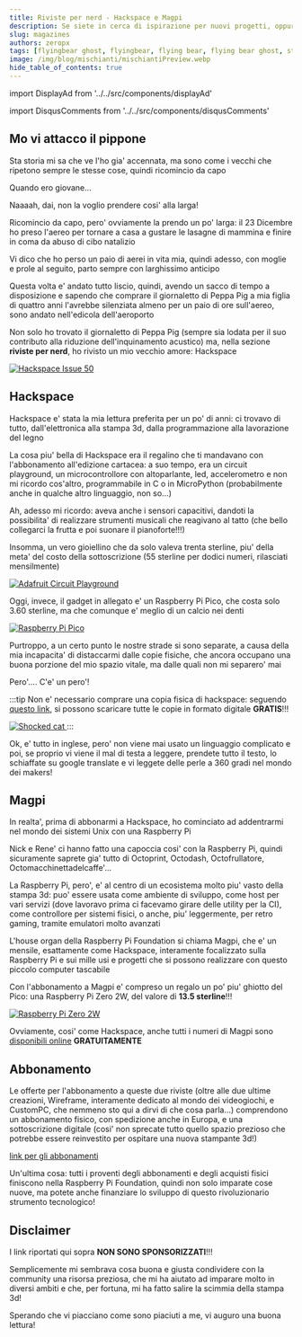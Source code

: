 ```yaml
---
title: Riviste per nerd - Hackspace e Magpi
description: Se siete in cerca di ispirazione per nuovi progetti, oppure volete documentarvi sulle nuove tecnologie, o solamente darvi uno sguardo attorno per capire cosa stiano facendo gli altri makers, dovete PER FORZA dare un'occhiata a queste riviste!
slug: magazines
authors: zeropx
tags: [flyingbear ghost, flyingbear, flying bear, flying bear ghost, stampa 3d, 3d printing, elettronica, programmazione, raspberry pi, arduino]
image: /img/blog/mischianti/mischiantiPreview.webp
hide_table_of_contents: true
---
```


import DisplayAd from '../../src/components/displayAd'

import DisqusComments from '../../src/components/disqusComments'

## Mo vi attacco il pippone

Sta storia mi sa che ve l'ho gia' accennata, ma sono come i vecchi che ripetono sempre le stesse cose, quindi ricomincio da capo

Quando ero giovane...

Naaaah, dai, non la voglio prendere cosi' alla larga!

Ricomincio da capo, pero' ovviamente la prendo un po' larga: il 23 Dicembre ho preso l'aereo per tornare a casa a gustare le lasagne di mammina e finire in coma da abuso di cibo natalizio

Vi dico che ho perso un paio di aerei in vita mia, quindi adesso, con moglie e prole al seguito, parto sempre con larghissimo anticipo

Questa volta e' andato tutto liscio, quindi, avendo un sacco di tempo a disposizione e sapendo che comprare il giornaletto di Peppa Pig a mia figlia di quattro anni l'avrebbe silenziata almeno per un paio di ore sull'aereo, sono andato nell'edicola dell'aeroporto

Non solo ho trovato il giornaletto di Peppa Pig (sempre sia lodata per il suo contributo alla riduzione dell'inquinamento acustico) ma, nella sezione **riviste per nerd**, ho rivisto un mio vecchio amore: Hackspace

[ ![Hackspace Issue 50](/img/blog/magazines/hackSpace50.webp) ](/img/blog/magazines/hackSpace50.webp)

<DisplayAd/>

## Hackspace

Hackspace e' stata la mia lettura preferita per un po' di anni: ci trovavo di tutto, dall'elettronica alla stampa 3d, dalla programmazione alla lavorazione del legno

La cosa piu' bella di Hackspace era il regalino che ti mandavano con l'abbonamento all'edizione cartacea: a suo tempo, era un circuit playground, un microcontrollore con altoparlante, led, accelerometro e non mi ricordo cos'altro, programmabile in C o in MicroPython (probabilmente anche in qualche altro linguaggio, non so...)

Ah, adesso mi ricordo: aveva anche i sensori capacitivi, dandoti la possibilita' di realizzare strumenti musicali che reagivano al tatto (che bello collegarci la frutta e poi suonare il pianoforte!!!)

Insomma, un vero gioiellino che da solo valeva trenta sterline, piu' della meta' del costo della sottoscrizione (55 sterline per dodici numeri, rilasciati mensilmente)

[ ![Adafruit Circuit Playground](/img/blog/magazines/adafruitCircuitPlayground.webp) ](/img/blog/magazines/adafruitCircuitPlayground.webp)

Oggi, invece, il gadget in allegato e' un Raspberry Pi Pico, che costa solo 3.60 sterline, ma che comunque e' meglio di un calcio nei denti

[ ![Raspberry Pi Pico](/img/blog/magazines/pico.webp) ](/img/blog/magazines/pico.webp)

Purtroppo, a un certo punto le nostre strade si sono separate, a causa della mia incapacita' di distaccarmi dalle copie fisiche, che ancora occupano una buona porzione del mio spazio vitale, ma dalle quali non mi separero' mai

Pero'.... C'e' un pero'!

:::tip
Non e' necessario comprare una copia fisica di hackspace: seguendo [questo link](https://hackspace.raspberrypi.com/issues), si possono scaricare tutte le copie in formato digitale **GRATIS**!!!

[ ![Shocked cat](/img/blog/magazines/shockedCat.webp) ](/img/blog/magazines/shockedCat.webp)
:::

Ok, e' tutto in inglese, pero' non viene mai usato un linguaggio complicato e poi, se proprio vi viene il mal di testa a leggere, prendete tutto il testo, lo schiaffate su google translate e vi leggete delle perle a 360 gradi nel mondo dei makers!

## Magpi

In realta', prima di abbonarmi a Hackspace, ho cominciato ad addentrarmi nel mondo dei sistemi Unix con una Raspberry Pi

Nick e Rene' ci hanno fatto una capoccia cosi' con la Raspberry Pi, quindi sicuramente saprete gia' tutto di Octoprint, Octodash, Octofrullatore, Octomacchinettadelcaffe'...

La Raspberry Pi, pero', e' al centro di un ecosistema molto piu' vasto della stampa 3d: puo' essere usata come ambiente di sviluppo, come host per vari servizi (dove lavoravo prima ci facevamo girare delle utility per la CI), come controllore per sistemi fisici, o anche, piu' leggermente, per retro gaming, tramite emulatori molto avanzati

L'house organ della Raspberry Pi Foundation si chiama Magpi, che e' un mensile, esattamente come Hackspace, interamente focalizzato sulla Raspberry Pi e sui mille usi e progetti che si possono realizzare con questo piccolo computer tascabile

Con l'abbonamento a Magpi e' compreso un regalo un po' piu' ghiotto del Pico: una Raspberry Pi Zero 2W, del valore di **13.5 sterline**!!!

[ ![Raspberry Pi Zero 2W](/img/blog/magazines/zero2-hero.webp) ](/img/blog/magazines/zero2-hero.webp)

Ovviamente, cosi' come Hackspace, anche tutti i numeri di Magpi sono [disponibili online](https://magpi.raspberrypi.com/issues) **GRATUITAMENTE**


## Abbonamento

Le offerte per l'abbonamento a queste due riviste (oltre alle due ultime creazioni, Wireframe, interamente dedicato al mondo dei videogiochi, e CustomPC, che nemmeno sto qui a dirvi di che cosa parla...) comprendono un abbonamento fisico, con spedizione anche in Europa, e una sottoscrizione digitale (cosi' non sprecate tutto quello spazio prezioso che potrebbe essere reinvestito per ospitare una nuova stampante 3d!)

[link per gli abbonamenti](https://raspberrypipress.imbmsubscriptions.com/)

Un'ultima cosa: tutti i proventi degli abbonamenti e degli acquisti fisici finiscono nella Raspberry Pi Foundation, quindi non solo imparate cose nuove, ma potete anche finanziare lo sviluppo di questo rivoluzionario strumento tecnologico!

## Disclaimer

I link riportati qui sopra **NON SONO SPONSORIZZATI**!!!

Semplicemente mi sembrava cosa buona e giusta condividere con la community una risorsa preziosa, che mi ha aiutato ad imparare molto in diversi ambiti e che, per fortuna, mi ha fatto salire la scimmia della stampa 3d!

Sperando che vi piacciano come sono piaciuti a me, vi auguro una buona lettura!


<DisqusComments
  slug="/blog/magazines"
  articleId="5"
  title="Riviste_per_nerd"
/>